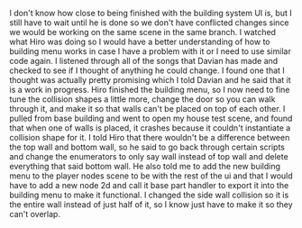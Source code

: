 I don't know how close to being finished with the building system UI is, but I still have to wait until he is done so we don't have conflicted changes since we would be working on the same scene in the same branch. I watched what Hiro was doing so I would have a better understanding of how to building menu works in case I have a problem with it or I need to use similar code again. I listened through all of the songs that Davian has made and checked to see if I thought of anything he could change. I found one that I thought was actually pretty promising which I told Davian and he said that it is a work in progress. Hiro finished the building menu, so I now need to fine tune the collision shapes a little more, change the door so you can walk through it, and make it so that walls can't be placed on top of each other. I pulled from base building and went to open my house test scene, and found that when one of walls is placed, it crashes because it couldn't instantiate a collision shape for it. I told Hiro that there wouldn't be a difference between the top wall and bottom wall, so he said to go back through certain scripts and change the enumerators to only say wall instead of top wall and delete everything that said bottom wall. He also told me to add the new building menu to the player nodes scene to be with the rest of the ui and that I would have to add a new node 2d and call it base part handler to export it into the building menu to make it functional. I changed the side wall collision so it is the entire wall instead of just half of it, so I know just have to make it so they can't overlap. 
